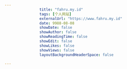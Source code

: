 ---
                title: "fahru.my.id"
                tags: [个人网站]
                externalUrl: "https://www.fahru.my.id"
                date: 9988-08-08
                showDate: false
                showAuthor: false
                showReadingTime: false
                showEdit: false
                showLikes: false
                showViews: false
                layoutBackgroundHeaderSpace: false
                ---

